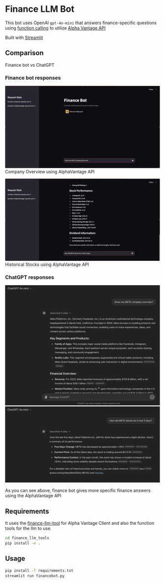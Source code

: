 # Finance LLM Bot

This bot uses OpenAI `gpt-4o-mini` that answers finance-specific questions using [function calling](https://platform.openai.com/docs/guides/function-calling) to utilize [Alpha Vantage API](https://www.alphavantage.co/documentation/)

Built with [Streamlit](https://streamlit.io/)

## Comparison

Finance bot vs ChatGPT

### Finance bot responses

![Company Overview using AlphaVantage API](./assets/company_overview_financebot.gif)
Company Overview using AlphaVantage API

![Historical Stocks using AlphaVantage API](./assets/historical_stock.gif)
Historical Stocks using AlphaVantage API

### ChatGPT responses

![Company Overview ChatGPT response using gpt-4o-mini](./assets/overview_chatgpt.png)
![Historical ChatGPT response using gpt-4o-mini](./assets/historical_chatgpt.png)

As you can see above, finance bot gives more specific finance answers using the AlphaVantage API

## Requirements

It uses the [finance-llm-tool](https://github.com/RohanNankani/finance_llm_tools) for Alpha Vantage Client and also the function tools for the llm to use. 

```bash
cd finance_llm_tools 
pip install -e .
```

## Usage 

```bash
pip install -f requirements.txt
streamlit run financebot.py
```
